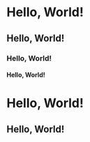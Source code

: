 # Hello, World!

## Hello, World!

### Hello, World!

#### Hello, World!

Hello, World!
=============

Hello, World!
------------
